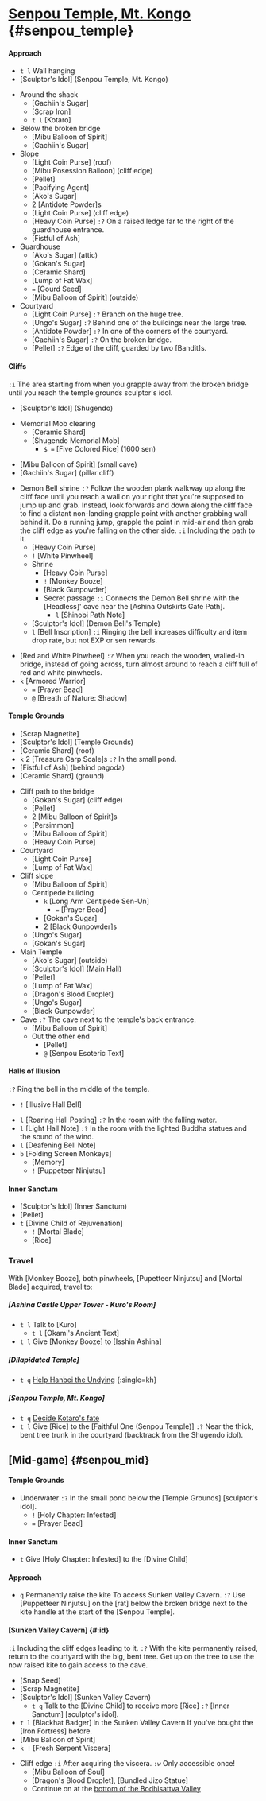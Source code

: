 # [Senpou Temple, Mt. Kongo](@Senpou_Temple) {#senpou_temple}

#### Approach

+ `t l` Wall hanging
+ [Sculptor's Idol] (Senpou Temple, Mt. Kongo)
- Around the shack
  + [Gachiin's Sugar]
  + [Scrap Iron]
  + `t l` [Kotaro]
- Below the broken bridge
  + [Mibu Balloon of Spirit]
  + [Gachiin's Sugar]
- Slope
  + [Light Coin Purse] (roof)
  + [Mibu Posession Balloon] (cliff edge)
  + [Pellet]
  + [Pacifying Agent]
  + [Ako's Sugar]
  + 2 [Antidote Powder]s
  + [Light Coin Purse] (cliff edge)
  + [Heavy Coin Purse]
    `:?` On a raised ledge far to the right of the guardhouse entrance.
  + [Fistful of Ash]
- Guardhouse
  + [Ako's Sugar] (attic)
  + [Gokan's Sugar]
  + [Ceramic Shard]
  + [Lump of Fat Wax]
  + `=` [Gourd Seed]
  + [Mibu Balloon of Spirit] (outside)
- Courtyard
  + [Light Coin Purse]
    `:?` Branch on the huge tree.
  + [Ungo's Sugar]
    `:?` Behind one of the buildings near the large tree.
  + [Antidote Powder]
    `:?` In one of the corners of the courtyard.
  + [Gachiin's Sugar]
    `:?` On the broken bridge.
  + [Pellet]
    `:?` Edge of the cliff, guarded by two [Bandit]s.
  
#### Cliffs
`:i` The area starting from when you grapple away from the broken bridge until you reach the temple grounds sculptor's idol.
+ [Sculptor's Idol] (Shugendo)
- Memorial Mob clearing
  + [Ceramic Shard]
  - [Shugendo Memorial Mob]
    + `$ =` [Five Colored Rice] (1600 sen)
+ [Mibu Balloon of Spirit] (small cave)
+ [Gachiin's Sugar] (pillar cliff)
- Demon Bell shrine
  `:?` Follow the wooden plank walkway up along the cliff face until you reach a wall on your right that you're supposed to jump up and grab. Instead, look forwards and down along the cliff face to find a distant non-landing grapple point with another grabbing wall behind it. Do a running jump, grapple the point in mid-air and then grab the cliff edge as you're falling on the other side.
  `:i` Including the path to it.
  + [Heavy Coin Purse]
  + `!` [White Pinwheel]
  - Shrine
    + [Heavy Coin Purse]
    + `!` [Monkey Booze]
    + [Black Gunpowder]
    - Secret passage
      `:i` Connects the Demon Bell shrine with the [Headless]' cave near the [Ashina Outskirts Gate Path].
      + `l` [Shinobi Path Note]
  + [Sculptor's Idol] (Demon Bell's Temple)
  + `l` [Bell Inscription]
    `:i` Ringing the bell increases difficulty and item drop rate, but not EXP or sen rewards.
+ [Red and White Pinwheel]
  `:?` When you reach the wooden, walled-in bridge, instead of going across, turn almost around to reach a cliff full of red and white pinwheels.
+ `k` [Armored Warrior]
  - `=` [Prayer Bead]
  - `@` [Breath of Nature: Shadow]
  
#### Temple Grounds
+ [Scrap Magnetite]
+ [Sculptor's Idol] (Temple Grounds)
+ [Ceramic Shard] (roof)
+ `k` 2 [Treasure Carp Scale]s
  `:?` In the small pond.
+ [Fistful of Ash] (behind pagoda)
+ [Ceramic Shard] (ground)
- Cliff path to the bridge
  + [Gokan's Sugar] (cliff edge)
  + [Pellet]
  + 2 [Mibu Balloon of Spirit]s
  + [Persimmon]
  + [Mibu Balloon of Spirit]
  + [Heavy Coin Purse]
- Courtyard
  + [Light Coin Purse]
  + [Lump of Fat Wax]
- Cliff slope
  + [Mibu Balloon of Spirit]
  - Centipede building
    + `k` [Long Arm Centipede Sen-Un]
      - `=` [Prayer Bead]
    + [Gokan's Sugar]
    + 2 [Black Gunpowder]s
  + [Ungo's Sugar]
  + [Gokan's Sugar]
- Main Temple
  + [Ako's Sugar] (outside)
  + [Sculptor's Idol] (Main Hall)
  + [Pellet]
  + [Lump of Fat Wax]
  + [Dragon's Blood Droplet]
  + [Ungo's Sugar]
  + [Black Gunpowder]
- Cave
  `:?` The cave next to the temple's back entrance.
  + [Mibu Balloon of Spirit]
  - Out the other end
    + [Pellet]
    + `@` [Senpou Esoteric Text]
  
#### Halls of Illusion
`:?` Ring the bell in the middle of the temple.
- `!` [Illusive Hall Bell]
+ `l` [Roaring Hall Posting]
  `:?` In the room with the falling water.
+ `l` [Light Hall Note]
  `:?` In the room with the lighted Buddha statues and the sound of the wind.
+ `l` [Deafening Bell Note]
+ `b` [Folding Screen Monkeys]
  - [Memory]
  - `!` [Puppeteer Ninjutsu]

#### Inner Sanctum
+ [Sculptor's Idol] (Inner Sanctum)
+ [Pellet]
+ `t` [Divine Child of Rejuvenation]
  - `!` [Mortal Blade]
  + [Rice]

### Travel
With [Monkey Booze], both pinwheels, [Pupetteer Ninjutsu] and [Mortal Blade] acquired, travel to:
##### [Ashina Castle Upper Tower - Kuro's Room]
+ `t l` Talk to [Kuro]
  + `t l` [Okami's Ancient Text]
+ `t l` Give [Monkey Booze] to [Isshin Ashina]
##### [Dilapidated Temple]
+ `t q` [Help Hanbei the Undying](kh) {:single=kh}
##### [Senpou Temple, Mt. Kongo]
+ `t q` [Decide Kotaro's fate](kf)
+ `t l` Give [Rice] to the [Faithful One (Senpou Temple)]
  `:?` Near the thick, bent tree trunk in the courtyard (backtrack from the Shugendo idol).


## [Mid-game] {#senpou_mid}
#### Temple Grounds
- Underwater
  `:?` In the small pond below the [Temple Grounds] [sculptor's idol].
  + `!` [Holy Chapter: Infested]
  + `=` [Prayer Bead]

#### Inner Sanctum
+ `t` Give [Holy Chapter: Infested] to the [Divine Child]

#### Approach
+ `q` Permanently raise the kite
  To access Sunken Valley Cavern.
  `:?` Use [Puppetteer Ninjutsu] on the [rat] below the broken bridge next to the kite handle at the start of the [Senpou Temple].

#### [Sunken Valley Cavern] {#:id}
`:i` Including the cliff edges leading to it.
`:?` With the kite permanently raised, return to the courtyard with the big, bent tree. Get up on the tree to use the now raised kite to gain access to the cave.
+ [Snap Seed]
+ [Scrap Magnetite]
+ [Sculptor's Idol] (Sunken Valley Cavern)
  + `t q` Talk to the [Divine Child] to receive more [Rice]
    `:?` [Inner Sanctum] [sculptor's idol].
+ `t l` [Blackhat Badger] in the Sunken Valley Cavern
  If you've bought the [Iron Fortress] before.
+ [Mibu Balloon of Spirit]
+ `k !` [Fresh Serpent Viscera]
- Cliff edge
  `:i` After acquiring the viscera.
  `:w` Only accessible once!
  + [Mibu Balloon of Soul]
  + [Dragon's Blood Droplet], [Bundled Jizo Statue]
  - Continue on at the [bottom of the Bodhisattva Valley](sunken_mid)


